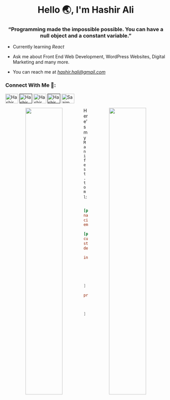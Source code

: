
<h1 align="center">Hello 🌏, I'm Hashir Ali</h1>
<h3 align="center">“Programming made the impossible possible. You can have a null object and a constant variable.” 
</h3>


- Currently learning *React*

- Ask me about Front End Web Development, WordPress Websites, Digital Marketing and many more.

- You can reach me at *hashir.hali@gmail.com*

<h3>Connect With Me 🔗:</h3>


<a href="https://www.linkedin.com/in/syed-hashir-ali-7727931ab?lipi=urn%3Ali%3Apage%3Ad_flagship3_profile_view_base_contact_details%3BWmcSI%2B8CRP28EjDkxTSKdw%3D%3D" target="blank"><img align="center" src="https://raw.githubusercontent.com/rahuldkjain/github-profile-readme-generator/master/src/images/icons/Social/linked-in-alt.svg" alt="Hashir Ali" height="30" width="40" /></a>
<a href="" target="blank"><img align="center" src="https://raw.githubusercontent.com/rahuldkjain/github-profile-readme-generator/master/src/images/icons/Social/devto.svg" alt="Hashir Ali" height="30" width="40" /></a>
<a href="https://github.com/syedhaashir" target="blank"><img align="center" src="https://raw.githubusercontent.com/rahuldkjain/github-profile-readme-generator/master/src/images/icons/Social/github.svg" alt="Hashir Ali" height="30" width="40" /></a>
<a href="" target="blank"><img align="center" src="https://raw.githubusercontent.com/rahuldkjain/github-profile-readme-generator/master/src/images/icons/Social/facebook.svg" alt="Hashir Ali" height="30" width="40" /></a>
<a href="https://www.instagram.com/syed.haashir" target="blank"><img align="center" src="https://raw.githubusercontent.com/rahuldkjain/github-profile-readme-generator/master/src/images/icons/Social/instagram.svg" alt="Saaim Khan" height="30" width="40" /></a>
<br>

<p align="center">
<img align="left" width="48%" src="https://github-readme-stats.vercel.app/api?username=syedhaashir&show_icons=true&theme=github_dark"/>
<img align="right" width="48%" src="https://github-readme-stats.vercel.app/api/top-langs/?username=syedhaashir&layout=compact&theme=github_dark"/> 
</p>


Here's my `Manifest.toml`:<br>

```toml

[personal]
name = 'Hashir Ali'
city = 'Karachi, Pakistan'
email = 'hashir.hali@gmail.com'

[professional]
currently-employed = false
studying = true
degree = 'Computer Science'

interests = [
  'web-developement',
  'linux',
  'open-source',
  'database',
  'cyber-security'
]

programming-languages = [
  'HTML',
  'python',
  'javascript'
]
